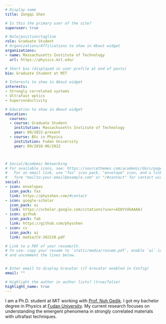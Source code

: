 ```yaml
---
# Display name
title: Zongqi Shen

# Is this the primary user of the site?
superuser: true

# Role/position/tagline
role: Graduate Student
# Organizations/Affiliations to show in About widget
organizations:
- name: Massachusetts Institute of Technology
  url: https://physics.mit.edu/

# Short bio (displayed in user profile at end of posts)
bio: Graduate Student at MIT

# Interests to show in About widget
interests:
- Strongly correlated systems
- Ultrafast optics
- Superconductivity

# Education to show in About widget
education:
  courses:
  - course: Graduate Student
    institution: Massachusetts Institute of Technology
    year: 09/2022-present
  - course: BSc in Physics
    institution: Fudan University
    year: 09/2018-06/2022



# Social/Academic Networking
# For available icons, see: https://sourcethemes.com/academic/docs/page-builder/#icons
#   For an email link, use "fas" icon pack, "envelope" icon, and a link in the
#   form "mailto:your-email@example.com" or "/#contact" for contact widget.
social:
- icon: envelopes
  icon_pack: fas
  link: https://physshen.com/#contact
- icon: google-scholar
  icon_pack: ai
  link: https://scholar.google.com/citations?user=kE8tVdkAAAAJ
- icon: github
  icon_pack: fab
  link: https://github.com/physshen
- icon: cv
  icon_pack: ai
  link: media/CV-202210.pdf

# Link to a PDF of your resume/CV.
# To use: copy your resume to `static/media/resume.pdf`, enable `ai` icons in `params.toml`, 
# and uncomment the lines below.


# Enter email to display Gravatar (if Gravatar enabled in Config)
email: ""

# Highlight the author in author lists? (true/false)
highlight_name: true
---
```


I am a Ph.D. student at MIT working with [Prof. Nuh Gedik](https://physics.mit.edu/faculty/nuh-gedik/). I got my bachelor degree in Physics at [Fudan University](https://www.fudan.edu.cn/en/). My current research focuses on understanding the emergent phenomena in strongly correlated materials with ultrafast techniques. 




